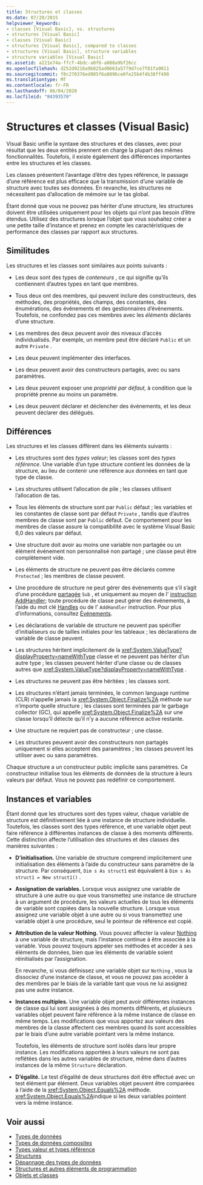 ```yaml
---
title: Structures et classes
ms.date: 07/20/2015
helpviewer_keywords:
- classes [Visual Basic], vs. structures
- structures [Visual Basic]
- classes [Visual Basic]
- structures [Visual Basic], compared to classes
- structures [Visual Basic], structure variables
- structure variables [Visual Basic]
ms.assetid: a221e74a-ffcf-4bdc-a0f6-a088a9bf26cc
ms.openlocfilehash: d252d9216a9b825ad0663a5779d7ce7f81fa9011
ms.sourcegitcommit: f8c270376ed905f6a8896ce0fe25b4f4b38ff498
ms.translationtype: MT
ms.contentlocale: fr-FR
ms.lasthandoff: 06/04/2020
ms.locfileid: "84393570"
---
```

# <a name="structures-and-classes-visual-basic"></a>Structures et classes (Visual Basic)
Visual Basic unifie la syntaxe des structures et des classes, avec pour résultat que les deux entités prennent en charge la plupart des mêmes fonctionnalités. Toutefois, il existe également des différences importantes entre les structures et les classes.  
  
 Les classes présentent l’avantage d’être des types référence, le passage d’une référence est plus efficace que la transmission d’une variable de structure avec toutes ses données. En revanche, les structures ne nécessitent pas d’allocation de mémoire sur le tas global.  
  
 Étant donné que vous ne pouvez pas hériter d’une structure, les structures doivent être utilisées uniquement pour les objets qui n’ont pas besoin d’être étendus. Utilisez des structures lorsque l’objet que vous souhaitez créer a une petite taille d’instance et prenez en compte les caractéristiques de performance des classes par rapport aux structures.  
  
## <a name="similarities"></a>Similitudes  
 Les structures et les classes sont similaires aux points suivants :  
  
- Les deux sont des types de *conteneurs* , ce qui signifie qu’ils contiennent d’autres types en tant que membres.  
  
- Tous deux ont des membres, qui peuvent inclure des constructeurs, des méthodes, des propriétés, des champs, des constantes, des énumérations, des événements et des gestionnaires d’événements. Toutefois, ne confondez pas ces membres avec les *éléments* déclarés d’une structure.  
  
- Les membres des deux peuvent avoir des niveaux d’accès individualisés. Par exemple, un membre peut être déclaré `Public` et un autre `Private` .  
  
- Les deux peuvent implémenter des interfaces.  
  
- Les deux peuvent avoir des constructeurs partagés, avec ou sans paramètres.  
  
- Les deux peuvent exposer une *propriété par défaut*, à condition que la propriété prenne au moins un paramètre.  
  
- Les deux peuvent déclarer et déclencher des événements, et les deux peuvent déclarer des délégués.  
  
## <a name="differences"></a>Différences  
 Les structures et les classes diffèrent dans les éléments suivants :  
  
- Les structures sont des *types valeur*; les classes sont des *types référence*. Une variable d’un type structure contient les données de la structure, au lieu de contenir une référence aux données en tant que type de classe.  
  
- Les structures utilisent l’allocation de pile ; les classes utilisent l’allocation de tas.  
  
- Tous les éléments de structure sont par `Public` défaut ; les variables et les constantes de classe sont par défaut `Private` , tandis que d’autres membres de classe sont par `Public` défaut. Ce comportement pour les membres de classe assure la compatibilité avec le système Visual Basic 6,0 des valeurs par défaut.  
  
- Une structure doit avoir au moins une variable non partagée ou un élément événement non personnalisé non partagé ; une classe peut être complètement vide.  
  
- Les éléments de structure ne peuvent pas être déclarés comme `Protected` ; les membres de classe peuvent.  
  
- Une procédure de structure ne peut gérer des événements que s’il s’agit d’une procédure [partagée](../../../language-reference/modifiers/shared.md) `Sub` , et uniquement au moyen de l' [instruction AddHandler](../../../language-reference/statements/addhandler-statement.md); toute procédure de classe peut gérer des événements, à l’aide du mot clé [Handles](../../../language-reference/statements/handles-clause.md) ou de l' `AddHandler` instruction. Pour plus d’informations, consultez [Événements](../events/index.md).  
  
- Les déclarations de variable de structure ne peuvent pas spécifier d’initialiseurs ou de tailles initiales pour les tableaux ; les déclarations de variable de classe peuvent.  
  
- Les structures héritent implicitement de la <xref:System.ValueType?displayProperty=nameWithType> classe et ne peuvent pas hériter d’un autre type ; les classes peuvent hériter d’une classe ou de classes autres que <xref:System.ValueType?displayProperty=nameWithType> .  
  
- Les structures ne peuvent pas être héritées ; les classes sont.  
  
- Les structures n’étant jamais terminées, le common language runtime (CLR) n’appelle jamais la <xref:System.Object.Finalize%2A> méthode sur n’importe quelle structure ; les classes sont terminées par le garbage collector (GC), qui appelle <xref:System.Object.Finalize%2A> sur une classe lorsqu’il détecte qu’il n’y a aucune référence active restante.  
  
- Une structure ne requiert pas de constructeur ; une classe.  
  
- Les structures peuvent avoir des constructeurs non partagés uniquement si elles acceptent des paramètres ; les classes peuvent les utiliser avec ou sans paramètres.  
  
 Chaque structure a un constructeur public implicite sans paramètres. Ce constructeur initialise tous les éléments de données de la structure à leurs valeurs par défaut. Vous ne pouvez pas redéfinir ce comportement.  
  
## <a name="instances-and-variables"></a>Instances et variables  
 Étant donné que les structures sont des types valeur, chaque variable de structure est définitivement liée à une instance de structure individuelle. Toutefois, les classes sont des types référence, et une variable objet peut faire référence à différentes instances de classe à des moments différents. Cette distinction affecte l’utilisation des structures et des classes des manières suivantes :  
  
- **D’initialisation.** Une variable de structure comprend implicitement une initialisation des éléments à l’aide du constructeur sans paramètre de la structure. Par conséquent, `Dim s As struct1` est équivalent à `Dim s As struct1 = New struct1()` .  
  
- **Assignation de variables.** Lorsque vous assignez une variable de structure à une autre ou que vous transmettez une instance de structure à un argument de procédure, les valeurs actuelles de tous les éléments de variable sont copiées dans la nouvelle structure. Lorsque vous assignez une variable objet à une autre ou si vous transmettez une variable objet à une procédure, seul le pointeur de référence est copié.  
  
- **Attribution de la valeur Nothing.** Vous pouvez affecter la valeur [Nothing](../../../language-reference/nothing.md) à une variable de structure, mais l’instance continue à être associée à la variable. Vous pouvez toujours appeler ses méthodes et accéder à ses éléments de données, bien que les éléments de variable soient réinitialisés par l’assignation.  
  
     En revanche, si vous définissez une variable objet sur `Nothing` , vous la dissociez d’une instance de classe, et vous ne pouvez pas accéder à des membres par le biais de la variable tant que vous ne lui assignez pas une autre instance.  
  
- **Instances multiples.** Une variable objet peut avoir différentes instances de classe qui lui sont assignées à des moments différents, et plusieurs variables objet peuvent faire référence à la même instance de classe en même temps. Les modifications que vous apportez aux valeurs des membres de la classe affectent ces membres quand ils sont accessibles par le biais d’une autre variable pointant vers la même instance.  
  
     Toutefois, les éléments de structure sont isolés dans leur propre instance. Les modifications apportées à leurs valeurs ne sont pas reflétées dans les autres variables de structure, même dans d’autres instances de la même `Structure` déclaration.  
  
- **D’égalité.** Le test d’égalité de deux structures doit être effectué avec un test élément par élément. Deux variables objet peuvent être comparées à l’aide de la <xref:System.Object.Equals%2A> méthode. <xref:System.Object.Equals%2A>indique si les deux variables pointent vers la même instance.  
  
## <a name="see-also"></a>Voir aussi

- [Types de données](index.md)
- [Types de données composites](composite-data-types.md)
- [Types valeur et types référence](value-types-and-reference-types.md)
- [Structures](structures.md)
- [Dépannage des types de données](troubleshooting-data-types.md)
- [Structures et autres éléments de programmation](structures-and-other-programming-elements.md)
- [Objets et classes](../objects-and-classes/index.md)
